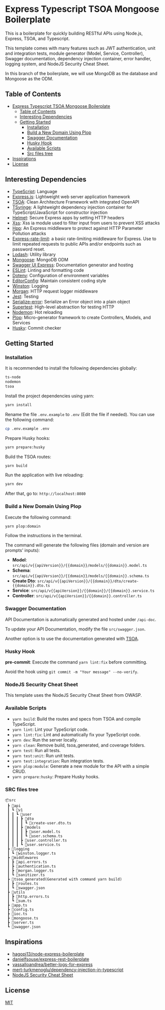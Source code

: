 # Express Typescript TSOA Mongoose Boilerplate

This is a boilerplate for quickly building RESTful APIs using Node.js, Express, TSOA, and Typescript.

This template comes with many features such as JWT authentication, unit and integration tests, module generator (Model, Service, Controller), Swagger documentation, dependency injection container, error handler, logging system, and NodeJS Security Cheat Sheet.

In this branch of the boilerplate, we will use MongoDB as the database and Mongoose as the ODM.

## Table of Contents

- [Express Typescript TSOA Mongoose Boilerplate](#express-typescript-tsoa-mongoose-boilerplate)
  - [Table of Contents](#table-of-contents)
  - [Interesting Dependencies](#interesting-dependencies)
  - [Getting Started](#getting-started)
    - [Installation](#installation)
    - [Build a New Domain Using Plop](#build-a-new-domain-using-plop)
    - [Swagger Documentation](#swagger-documentation)
    - [Husky Hook](#husky-hook)
    - [Available Scripts](#available-scripts)
    - [Src files tree](#src-files-tree)
- [Inspirations](#inspirations)
- [License](#license)

## Interesting Dependencies

- [TypeScript](https://www.typescriptlang.org/): Language
- [Express.js](https://expressjs.com/): Lightweight web server application framework
- [TSOA](https://tsoa-community.github.io/docs/getting-started.html): Clean Architecture Framework with integrated OpenAPI
- [TSyringe](https://github.com/microsoft/tsyringe): A lightweight dependency injection container for TypeScript/JavaScript for constructor injection
- [Helmet](https://helmetjs.github.io): Secure Express apps by setting HTTP headers
- [Xss](https://www.npmjs.com/package/xss): Xss ia module used to filter input from users to prevent XSS attacks
- [Hpp](https://www.npmjs.com/package/hpp): An Express middleware to protect against HTTP Parameter Pollution attacks
- [Express-rate-limit](https://www.npmjs.com/package/express-rate-limit): a basic rate-limiting middleware for Express. Use to limit repeated requests to public APIs and/or endpoints such as password reset.
- [Lodash](https://lodash.com): Utility library
- [Mongoose](https://mongoosejs.com): MongoDB ODM
- [Swagger UI Express](https://github.com/scottie1984/swagger-ui-express): Documentation generator and hosting
- [ESLint](https://eslint.org/): Linting and formatting code
- [Dotenv](https://github.com/motdotla/dotenv): Configuration of environment variables
- [EditorConfig](https://editorconfig.org/): Maintain consistent coding style
- [Winston](https://github.com/winstonjs/winston): Logging
- [Morgan](https://github.com/expressjs/morgan#readme): HTTP request logger middleware
- [Jest](https://jestjs.io/): Testing
- [Serialize-error](https://github.com/sindresorhus/serialize-error): Serialize an Error object into a plain object
- [Supertest](https://github.com/visionmedia/supertest): High-level abstraction for testing HTTP
- [Nodemon](https://nodemon.io/): Hot reloading
- [Plop](https://plopjs.com/documentation/): Micro-generator framework to create Controllers, Models, and Services
- [Husky](https://typicode.github.io/husky/#): Commit checker

## Getting Started

### Installation

It is recommended to install the following dependencies globally:

```bash
ts-node
nodemon
tsoa
```

Install the project dependencies using yarn:

```bash
yarn install
```

Rename the file `.env.example` to `.env` (Edit the file if needed). You can use the following command:

```bash
cp .env.example .env
```

Prepare Husky hooks:

```bash
yarn prepare:husky
```

Build the TSOA routes:

```bash
yarn build
```

Run the application with live reloading:

```bash
yarn dev
```

After that, go to: `http://localhost:8080`

### Build a New Domain Using Plop

Execute the following command:

```bash
yarn plop:domain
```

Follow the instructions in the terminal.

The command will generate the following files (domain and version are prompts' inputs):

- **Model**: `src/api/v{{apiVersion}}/{{domain}}/models/{{domain}}.model.ts`
- **Schema**: `src/api/v{{apiVersion}}/{{domain}}/models/{{domain}}.schema.ts`
- **Create Dto**: `src/api/v{{apiVersion}}/{{domain}}/dto/create-{{domain}}.dto.ts`
- **Service**: `src/api/v{{apiVersion}}/{{domain}}/{{domain}}.service.ts`
- **Controller**: `src/api/v{{apiVersion}}/{{domain}}.controller.ts`

### Swagger Documentation

API Documentation is automatically generated and hosted under `/api-doc`.

To update your API Documentation, modify the file `src/swagger.json`.

Another option is to use the documentation generated with [TSOA](https://tsoa-community.github.io/docs/live-reloading.html#installing-swagger-ui-express).

### Husky Hook

**pre-commit**: Execute the command `yarn lint:fix` before committing.

Avoid the hook using `git commit -m "Your message" --no-verify`.

### NodeJS Security Cheat Sheet

This template uses the NodeJS Security Cheat Sheet from OWASP.

### Available Scripts

- `yarn build`: Build the routes and specs from TSOA and compile TypeScript.
- `yarn lint`: Lint your TypeScript code.
- `yarn lint:fix`: Lint and automatically fix your TypeScript code.
- `yarn dev`: Run the server locally.
- `yarn clean`: Remove build, tsoa_generated, and coverage folders.
- `yarn test`: Run all tests.
- `yarn test:unit`: Run unit tests.
- `yarn test:integration`: Run integration tests.
- `yarn plop:module`: Generate a new module for the API with a simple CRUD.
- `yarn prepare:husky`: Prepare Husky hooks.

### SRC files tree

```
📦src
 ┣ 📂api
 ┃ ┗ 📂v1
 ┃ ┃ ┗ 📂user
 ┃ ┃ ┃ ┣ 📂dto
 ┃ ┃ ┃ ┃ ┗ 📜create-user.dto.ts
 ┃ ┃ ┃ ┣ 📂models
 ┃ ┃ ┃ ┃ ┣ 📜user.model.ts
 ┃ ┃ ┃ ┃ ┗ 📜user.schema.ts
 ┃ ┃ ┃ ┣ 📜user.controller.ts
 ┃ ┃ ┃ ┗ 📜user.service.ts
 ┣ 📂logging
 ┃ ┗ 📜winston.logger.ts
 ┣ 📂middlewares
 ┃ ┣ 📜api.errors.ts
 ┃ ┣ 📜authentication.ts
 ┃ ┣ 📜morgan.logger.ts
 ┃ ┗ 📜sanitizer.ts
 ┣ 📂tsoa_generated(Generated with command yarn build)
 ┃ ┣ 📜routes.ts
 ┃ ┗ 📜swagger.json
 ┣ 📂utils
 ┃ ┣ 📜http.errors.ts
 ┃ ┗ 📜sum.ts
 ┣ 📜app.ts
 ┣ 📜config.ts
 ┣ 📜ioc.ts
 ┣ 📜mongoose.ts
 ┣ 📜server.ts
 ┗ 📜swagger.json
 ```

## Inspirations

- [hagopj13/node-express-boilerplate](https://github.com/hagopj13/node-express-boilerplate)
- [danielfsouse/express-rest-boilerplate](https://github.com/danielfsousa/express-rest-boilerplate)
- [vassalloandrea/better-logs-for-express](https://dev.to/vassalloandrea/better-logs-for-expressjs-using-winston-and-morgan-with-typescript-516n)
- [mert-turkmenoglu/dependency-injection-in-typescript](https://levelup.gitconnected.com/dependency-injection-in-typescript-2f66912d143c)
- [NodeJS Security Cheat Sheet](https://cheatsheetseries.owasp.org/cheatsheets/Nodejs_Security_Cheat_Sheet.html)

## License

[MIT](LICENSE.md)

